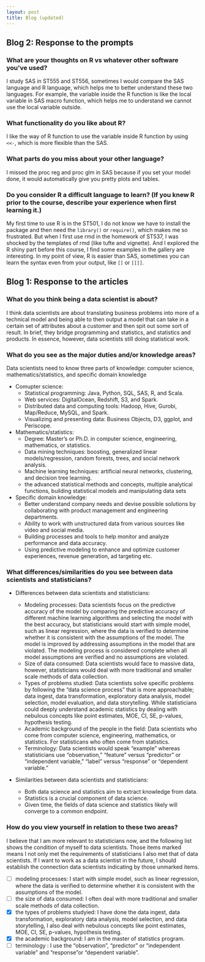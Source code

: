 ```yaml
---
layout: post
title: Blog (updated)
---
```

## Blog 2: Response to the prompts
### What are your thoughts on R vs whatever other software you've used?  
I study SAS in ST555 and ST556, sometimes I would compare the SAS language and R language, which helps me to better understand these two languages. For example, the variable inside the R function is like the local variable in SAS macro function, which helps me to understand we cannot use the local variable outside. 

### What functionality do you like about R?  
I like the way of R function to use the variable inside R function by using `<<-`, which is more flexible than the SAS.

### What parts do you miss about your other language?  
I missed the proc reg and proc glm in SAS because if you set your model done, it would automatically give you pretty plots and tables. 

### Do you consider R a difficult language to learn? (If you knew R prior to the course, describe your experience when first learning it.)
My first time to use R is in the ST501, I do not know we have to install the package and then need the `library()` or `require()`, which makes me so frustrated. But when I first use rmd in the homework of ST537, I was shocked by the templates of rmd (like tufte and vignette). And I explored the R shiny part before this course, I find some examples in the gallery are interesting. In my point of view, R is easier than SAS, sometimes you can learn the syntax even from your output, like `[]` or `[[]]`.

## Blog 1: Response to the articles
### What do you think being a data scientist is about?  
I think data scientists are about translating business problems into more of a technical model and being able to then output a model that can take in a certain set of attributes about a customer and then spit out some sort of result. 
In brief, they bridge programming and statistics, and statistics and products. 
In essence, however, data scientists still doing statistical work.

### What do you see as the major duties and/or knowledge areas?  
Data scientists need to know three parts of knowledge: computer science, mathematics/statistics, and specific domain knowledge
- Comupter science:
  - Statistical programming: Java, Python, SQL, SAS, R, and Scala.
  - Web services: DigitalOcean, Redshift, S3, and Spark.
  - Distributed data and computing tools: Hadoop, Hive, Gurobi, Map/Reduce, MySQL, and Spark.
  - Visualizing and presenting data: Business Objects, D3, ggplot, and Periscope.
- Mathematics/statistics: 
  - Degree: Master’s or Ph.D. in computer science, engineering, mathematics, or statistics.
  - Data mining techniques: boosting, generalized linear models/regression, random forests, trees, and social network analysis.
  - Machine learning techniques: artificial neural networks, clustering, and decision tree learning.
  - the advanced statistical methods and concepts, multiple analytical functions, building statistical models and manipulating data sets
- Specific domain knowledge: 
  - Better understand company needs and devise possible solutions by collaborating with product management and engineering departments.
  - Ability to work with unstructured data from various sources like video and social media.
  - Building processes and tools to help monitor and analyze performance and data accuracy.
  - Using predictive modeling to enhance and optimize customer experiences, revenue generation, ad targeting etc.

### What differences/similarities do you see between data scientists and statisticians?  
- Differences between data scientists and statisticians:
  - Modeling processes: Data scientists focus on the predictive accuracy of the model by comparing the predictive accuracy of different machine learning algorithms and selecting the model with the best accuracy, but statisticians would start with simple model, such as linear regression, where the data is verified to determine whether it is consistent with the assumptions of the model. The model is improved by addressing assumptions in the model that are violated. The modeling process is considered complete when all model assumptions are verified and no assumptions are violated.
  - Size of data consumed: Data scientists would face to massive data, however, statisticians would deal with more traditional and smaller scale methods of data collection.
  - Types of problems studied: Data scientists solve specific problems by following the “data science process” that is more approachable; data ingest, data transformation, exploratory data analysis, model selection, model evaluation, and data storytelling. While statisticians could deeply understand academic statistics by dealing with nebulous concepts like point estimates, MOE, CI, SE, p-values, hypothesis testing.
  - Academic background of the people in the field: Data scientists who come from computer science, engineering, mathematics, or statistics. For statisticans who often come from statistics.
  - Terminology: Data scientists would speak “example” whereas statisticians use “observation,” “feature” versus “predictor” or “independent variable,” “label” versus “response” or “dependent variable.”

- Similarities between data scientists and statisticians:
  - Both data science and statistics aim to extract knowledge from data.
  - Statistics is a crucial component of data science. 
  - Given time, the fields of data science and statistics likely will converge to a common endpoint.

### How do you view yourself in relation to these two areas?
I believe that I am more relevant to statisticians now, and the following list shows the condition of myself to data scientists. Those items marked means I not only met the requirements of statisticians I also met that of data scientists. If I want to work as a data scientist in the future, I should establish the connection data scientists indicating by those unmarked items.

- [ ] modeling processes: I start with simple model, such as linear regression, where the data is verified to determine whether it is consistent with the assumptions of the model. 
- [ ] the size of data consumed: I often deal with more traditional and smaller scale methods of data collection.
- [x] the types of problems studyied: I have done the data ingest, data transformation, exploratory data analysis, model selection, and data storytelling, I also deal with nebulous concepts like point estimates, MOE, CI, SE, p-values, hypothesis testing.
- [x] the academic background: I am in the master of statistics program.
- [ ] terminology : I use the “observation”, “predictor” or “independent variable” and “response”or “dependent variable”.
